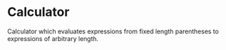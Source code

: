 # Calculator
Calculator which evaluates expressions from fixed length parentheses to expressions of arbitrary length.
